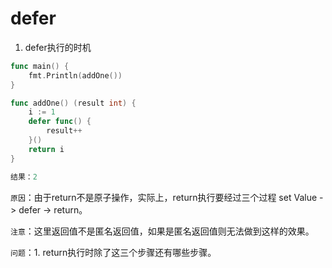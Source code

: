 # defer

1. defer执行的时机

```go
func main() {
	fmt.Println(addOne())
}

func addOne() (result int) {
	i := 1
	defer func() {
		result++
	}()
	return i
}

结果：2
```

`原因`：由于return不是原子操作，实际上，return执行要经过三个过程 set Value -> defer -> return。

`注意`：这里返回值不是匿名返回值，如果是匿名返回值则无法做到这样的效果。

`问题`：1. return执行时除了这三个步骤还有哪些步骤。